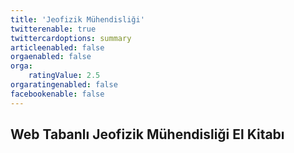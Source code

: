 ```yaml
---
title: 'Jeofizik Mühendisliği'
twitterenable: true
twittercardoptions: summary
articleenabled: false
orgaenabled: false
orga:
    ratingValue: 2.5
orgaratingenabled: false
facebookenable: false
---
```


## Web Tabanlı Jeofizik Mühendisliği El Kitabı